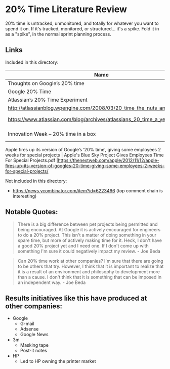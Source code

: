 # 20% Time Literature Review

20% time is untracked, unmonitored, and totally for whatever you want to spend it on. If it's tracked, monitored, or structured... it's a spike. Fold it in as a "spike", in the normal sprint planning process.

## Links
Included in this directory:

Name | Filename | Link
--- | --- | ---
Thoughts on Google’s 20% time | Thoughts on Google’s 20% time _ Scott Berkun.pdf | 2005_03_24 · 80%.pdf | http://scottberkun.com/2008/thoughts-on-googles-20-time/
Google 20% Time | https://www.eightypercent.net/Archive/2005/03/24.html
Atlassian’s 20% Time Experiment | Atlassian's 20% Time Experiment - Atlassian Blog | https://www.atlassian.com/blog/archives/20_time_experiment
http://atlassianblog.wpengine.com/2008/03/20_time_the_nuts_and_bolts/ | 20% time nuts and bolts | http://atlassianblog.wpengine.com/2008/03/20_time_the_nuts_and_bolts/
https://www.atlassian.com/blog/archives/atlassians_20_time_a_year_in_review | Atlassian's 20% Time_ A Year in Review - Atlassian Blog.pdf | https://www.atlassian.com/blog/archives/atlassians_20_time_a_year_in_review
Innovation Week – 20% time in a box | Innovation Week – 20% time in a box - Atlassian Blog.pdf | https://www.atlassian.com/blog/archives/innovation-week-20-time-in-a-box
Apple fires up its version of Google’s ‘20% time’, giving some employees 2 weeks for special projects
 | Apple's Blue Sky Project Gives Employees Time For Special Projects.pdf |https://thenextweb.com/apple/2012/11/12/apple-fires-up-its-version-of-googles-20-time-giving-some-employees-2-weeks-for-special-projects/ 

Not included in this directory:

* https://news.ycombinator.com/item?id=6223466 (top comment chain is interesting)

## Notable Quotes:
> There is a big difference between pet projects being permitted and being encouraged.  At Google it is actively encouraged for engineers to do a 20% project.  This isn't a matter of doing something in your spare time, but more of actively making time for it.  Heck, I don't have a good 20% project yet and I need one.  If I don't come up with something I'm sure it could negatively impact my review. - Joe Beda

> Can 20% time work at other companies? I'm sure that there are going to be others that try.  However, I think that it is important to realize that it is a result of an environment and philosophy to development more than a cause.  I don't think that it is something that can be imposed in an independent way. - Joe Beda



## Results initiatives like this have produced at other companies:
* Google
  * G-mail
  * Adsense
  * Google News
* 3m
  * Masking tape
  * Post-it notes
* HP
  * Led to HP owning the printer market
